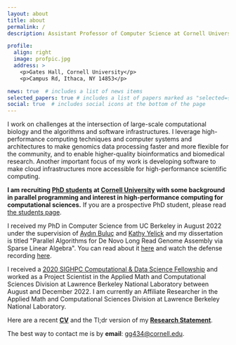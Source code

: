 ```yaml
---
layout: about
title: about
permalink: /
description: Assistant Professor of Computer Science at Cornell University | she/her

profile:
  align: right
  image: profpic.jpg
  address: >
    <p>Gates Hall, Cornell University</p>
    <p>Campus Rd, Ithaca, NY 14853</p>

news: true  # includes a list of news items
selected_papers: true # includes a list of papers marked as "selected={true}"
social: true  # includes social icons at the bottom of the page
---
```


<!--and a member of the [PASSION Lab](https://passion.lbl.gov/), the [BeBOp Group](https://bebop.cs.berkeley.edu/), and the [Performance and Algorithms Research (PAR) Group](https://crd.lbl.gov/departments/computer-science/par/members/students/giulia-guidi/). Giulia received her M.Sc. and B.Sc. in Biomedical Engineering from [Politecnico di Milano](http://polimi.it/en).-->

I work on challenges at the intersection of large-scale computational biology and the algorithms and software infrastructures. I leverage high-performance computing techniques and computer systems and architectures to make genomics data processing faster and more flexible for the community, and to enable higher-quality bioinformatics and biomedical research. Another important focus of my work is developing software to make cloud infrastructures more accessible for high-performance scientific computing.

**I am recruiting [PhD students](https://www.cs.cornell.edu/phd/admissions) at [Cornell University](https://www.cs.cornell.edu/) with some background in parallel programming and interest in high-performance computing for computational sciences.** If you are a prospective PhD student, please read [the students page](https://giuliaguidi.github.io/students/). 

I received my PhD in Computer Science from UC Berkeley in August 2022 under the supervision of [Aydın Buluç](http://people.eecs.berkeley.edu/~aydin/) and [Kathy Yelick](https://people.eecs.berkeley.edu/~yelick/) and my dissertation is titled "Parallel Algorithms for De Novo Long Read Genome Assembly via Sparse Linear Algebra". You can read about it [here](https://www2.eecs.berkeley.edu/Pubs/TechRpts/2022/EECS-2022-196.html) and watch the defense recording [here](https://www.youtube.com/watch?v=pMDICvkA5zw). 

I received a [2020 SIGHPC Computational & Data Science Fellowship](https://www.sighpc.org/for-your-career/fellowships/2020-fellowship-winners?fbclid=IwAR2N8swtCYgNH3phRmrFtASSC42b4oN5joG1l5XHFSdnkMY6U4HvZt3olLE) and worked as a Project Scientist in the Applied Math and Computational Sciences Division at Lawrence Berkeley National Laboratory between August and December 2022. I am currently an Affiliate Researcher in the Applied Math and Computational Sciences Division at Lawrence Berkeley National Laboratory.

Here are a recent **[CV](https://drive.google.com/file/d/1DmJgPIFg6S-B0bqvqWFUmrmk6czYVmy5/view?usp=sharing)** and the Tl;dr version of my **[Research Statement](https://drive.google.com/file/d/1_HVC4HkkyBMqUx8AiTHeyjgwlSdYG3j6/view?usp=sharing)**.

The best way to contact me is by **email**: gg434@cornell.edu.

<!--, and my [academic genealogy tree](https://academictree.org/computerscience/tree.php?pid=864537&pnodecount=15&cnodecount=5&fontsize=1).-->

<!-- Put your address / P.O. box / other info right below your picture. You can also disable any these elements by editing `profile` property of the YAML header of your `_pages/about.md`. Edit `_bibliography/papers.bib` and Jekyll will render your [publications page](/al-folio/publications/) automatically. -->
<!-- 
Link to your social media connections, too. This theme is set up to use [Font Awesome icons](http://fortawesome.github.io/Font-Awesome/){:target="\_blank"} and [Academicons](https://jpswalsh.github.io/academicons/){:target="\_blank"}, like the ones below. Add your Facebook, Twitter, LinkedIn, Google Scholar, or just disable all of them. -->
